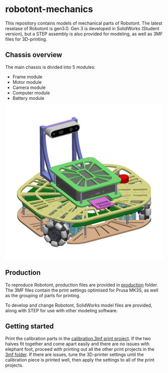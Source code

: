 # robotont-mechanics

This repository contains models of mechanical parts of Robotont.
The latest reselase of Robotont is gen3.0.
Gen 3 is developed in SolidWorks (Student version), but a STEP assembly is also provided for modeling, as well as 3MF files for 3D-printing.

## Chassis overview

The main chassis is divided into 5 modules:

+ Frame module
+ Motor module
+ Camera module
+ Computer module
+ Battery module

![Robotont gen3.0 chassis with Intel RealSense and Intel Nuc](docs/robotont_chassis.png "Robotont gen3.0 chassis with Intel RealSense and Intel Nuc")

## Production

To reproduce Robotont, production files are provided in [production](main-chassis/production/) folder.
The 3MF files contain the print settings optimised for Prusa MK3S, as well as the grouping of parts for printing.

To develop and change Robotont, SolidWorks model files are provided, along with STEP for use with other modeling software.

## Getting started

Print the calibration parts in the [calibration.3mf print project](main-chassis/production/3mf/).
If the two halves fit together and come apart easily and there are no issues with elephant foot, proceed with printing out all the other print projects in the [3mf folder](main-chassis/production/3mf/).
If there are issues, tune the 3D-printer settings until the calibration piece is printed well, then apply the settings to all of the print projects.
